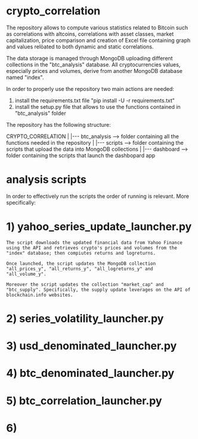 # crypto_correlation

The repository allows to compute various statistics related to Bitcoin such as correlations with altcoins, correlations with asset classes, market capitalization, price comparison and creation of Excel file containing graph and values relòated to both dynamic and static correlations.

The data storage is managed through MongoDB uploading different collections in the "btc_analysis" database. All cryptocurrencies values, especially prices and volumes, derive from another MongoDB database named "index".

In order to properly use the repository two main actions are needed:
1) install the requirements.txt file "pip install -U -r requirements.txt"
2) install the setup.py file that allows to use the functions contained in "btc_analysis" folder 

The repository has the following structure:

CRYPTO_CORRELATION
|
|--- btc_analysis --> folder containing all the functions needed in the repository
|
|--- scripts --> folder containing the scripts that upload the data into MongoDB collections
|
|--- dashboard --> folder containing the scripts that launch the dashbopard app

# analysis scripts

In order to effectively run the scripts the order of running is relevant. More specifically:

# 1) yahoo_series_update_launcher.py

    The script downloads the updated financial data from Yahoo Finance using the API and retrieves crypto's prices and volumes from the "index" database; then compiutes returns and logreturns.

    Once launched, the script updates the MongoDB collection "all_prices_y", "all_returns_y", "all_logreturns_y" and "all_volume_y".

    Moreover the script updates the collection "market_cap" and "btc_supply". Specifically, the supply update leverages on the API of blockchain.info websites.

# 2) series_volatility_launcher.py

# 3) usd_denominated_launcher.py

# 4) btc_denominated_launcher.py

# 5) btc_correlation_launcher.py

# 6) 
